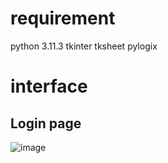 # requirement
python 3.11.3
tkinter
tksheet
pylogix

# interface

## Login page
![image](https://github.com/DatMinhLeChon/CE_GUI/assets/93373784/09648b41-b345-4cbe-a6b1-32b762067086)
